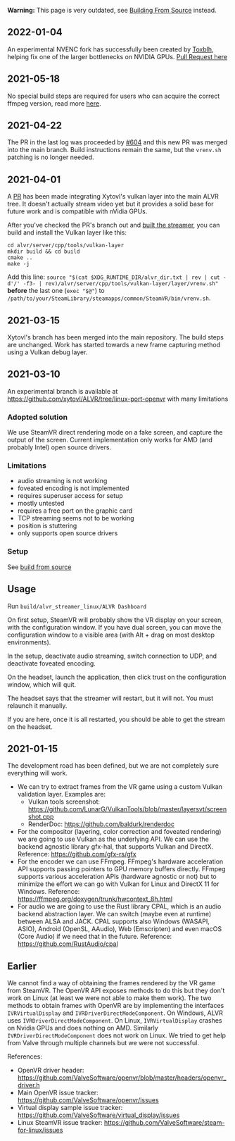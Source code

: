 **Warning:** This page is very outdated, see [Building From Source](https://github.com/alvr-org/ALVR/wiki/Building-From-Source) instead.

## 2022-01-04

An experimental NVENC fork has successfully been created by [Toxblh](https://github.com/Toxblh), helping fix one of the larger bottlenecks on NVIDIA GPUs. [Pull Request here](https://github.com/alvr-org/ALVR/pull/906)

## 2021-05-18

No special build steps are required for users who can acquire the correct ffmpeg version, read more [here](https://github.com/alvr-org/ALVR/wiki/Build-from-source#linux-experimental-build).

## 2021-04-22

The PR in the last log was proceeded by [#604](https://github.com/alvr-org/ALVR/pull/604) and this new PR was merged into the main branch. Build instructions remain the same, but the `vrenv.sh` patching is no longer needed.

## 2021-04-01

A [PR](https://github.com/alvr-org/ALVR/pull/569) has been made integrating Xytovl's vulkan layer into the main ALVR tree. It doesn't actually stream video yet but it provides a solid base for future work and is compatible with nVidia GPUs.

After you've checked the PR's branch out and [built the streamer](https://github.com/alvr-org/ALVR/wiki/Build-from-source#build-streamer), you can build and install the Vulkan layer like this:

```
cd alvr/server/cpp/tools/vulkan-layer
mkdir build && cd build
cmake ..
make -j
```

Add this line: `source "$(cat $XDG_RUNTIME_DIR/alvr_dir.txt | rev | cut -d'/' -f3- | rev)/alvr/server/cpp/tools/vulkan-layer/layer/vrenv.sh"` **before** the last one (`exec "$@"`) to `/path/to/your/SteamLibrary/steamapps/common/SteamVR/bin/vrenv.sh`.

## 2021-03-15

Xytovl's branch has been merged into the main repository. The build steps are unchanged.
Work has started towards a new frame capturing method using a Vulkan debug layer.

## 2021-03-10

An experimental branch is available at https://github.com/xytovl/ALVR/tree/linux-port-openvr with many limitations

### Adopted solution

We use SteamVR direct rendering mode on a fake screen, and capture the output of the screen. Current implementation only works for AMD (and probably Intel) open source drivers.

### Limitations

- audio streaming is not working
- foveated encoding is not implemented
- requires superuser access for setup
- mostly untested
- requires a free port on the graphic card
- TCP streaming seems not to be working
- position is stuttering
- only supports open source drivers

### Setup

See [build from source](Build-from-source)

## Usage

Run `build/alvr_streamer_linux/ALVR Dashboard`

On first setup, SteamVR will probably show the VR display on your screen, with the configuration window. If you have dual screen, you can move the configuration window to a visible area (with Alt + drag on most desktop environments).

In the setup, deactivate audio streaming, switch connection to UDP, and deactivate foveated encoding.

On the headset, launch the application, then click trust on the configuration window, which will quit.

The headset says that the streamer will restart, but it will not. You must relaunch it manually.

If you are here, once it is all restarted, you should be able to get the stream on the headset.

## 2021-01-15

The development road has been defined, but we are not completely sure everything will work.

* We can try to extract frames from the VR game using a custom Vulkan validation layer. Examples are:
  * Vulkan tools screenshot: https://github.com/LunarG/VulkanTools/blob/master/layersvt/screenshot.cpp
  * RenderDoc: https://github.com/baldurk/renderdoc
* For the compositor (layering, color correction and foveated rendering) we are going to use Vulkan as the underlying API. We can use the backend agnostic library gfx-hal, that supports Vulkan and DirectX. Reference: https://github.com/gfx-rs/gfx
* For the encoder we can use FFmpeg. FFmpeg's hardware acceleration API supports passing pointers to GPU memory buffers directly. FFmpeg supports various acceleration APIs (hardware agnostic or not) but to minimize the effort we can go with Vulkan for Linux and DirectX 11 for Windows. Reference: https://ffmpeg.org/doxygen/trunk/hwcontext_8h.html
* For audio we are going to use the Rust library CPAL, which is an audio backend abstraction layer. We can switch (maybe even at runtime) between ALSA and JACK. CPAL supports also Windows (WASAPI, ASIO), Android (OpenSL, AAudio), Web (Emscripten) and even macOS (Core Audio) if we need that in the future. Reference: https://github.com/RustAudio/cpal

## Earlier

We cannot find a way of obtaining the frames rendered by the VR game from SteamVR. The OpenVR API exposes methods to do this but they don't work on Linux (at least we were not able to make them work). The two methods to obtain frames with OpenVR are by implementing the interfaces `IVRVirtualDisplay` and `IVRDriverDirectModeComponent`. On Windows, ALVR uses `IVRDriverDirectModeComponent`. On Linux, `IVRVirtualDisplay` crashes on Nvidia GPUs and does nothing on AMD. Similarly `IVRDriverDirectModeComponent` does not work on Linux. We tried to get help from Valve through multiple channels but we were not successful.

References:

* OpenVR driver header: https://github.com/ValveSoftware/openvr/blob/master/headers/openvr_driver.h
* Main OpenVR issue tracker: https://github.com/ValveSoftware/openvr/issues
* Virtual display sample issue tracker: https://github.com/ValveSoftware/virtual_display/issues
* Linux SteamVR issue tracker: https://github.com/ValveSoftware/steam-for-linux/issues
